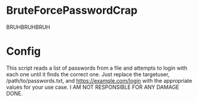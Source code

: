 # BruteForcePasswordCrap
BRUHBRUHBRUH
# Config
This script reads a list of passwords from a file and attempts to login with each one until it finds the correct one. Just replace the targetuser, /path/to/passwords.txt, and https://example.com/login with the appropriate values for your use case.
I AM NOT RESPONSIBLE FOR ANY DAMAGE DONE.
